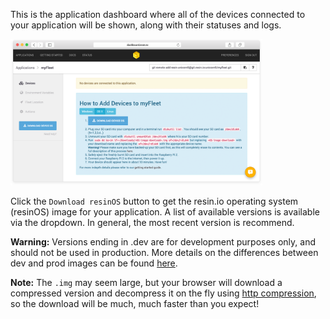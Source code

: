 This is the application dashboard where all of the devices connected to your
application will be shown, along with their statuses and logs.

<img src="/img/common/app/app_dashboard_empty.png" width="80%">

Click the `Download resinOS` button to get the resin.io operating system (resinOS) image for your application. A list of available versions is available via the dropdown. In general, the most recent version is recommend. 

__Warning:__ Versions ending in .dev are for development purposes only, and should not be used in production. More details on the differences between dev and prod images can be found [here][devvprod].

__Note:__ The `.img` may seem large, but your browser will download a compressed version and decompress it on the fly using [http compression][httpCompression], so the download will be much, much faster than you expect!

[httpCompression]:https://en.wikipedia.org/wiki/HTTP_compression
[devvprod]:/understanding/understanding-devices/2.0.0/#dev-vs-prod-images